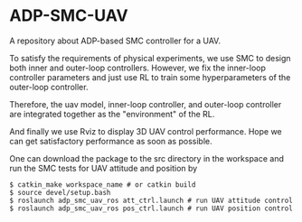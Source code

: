 # ADP-SMC-UAV
A repository about ADP-based SMC controller for a UAV.
 
To satisfy the requirements of physical experiments, we use SMC to design both inner and outer-loop controllers.
However, we fix the inner-loop controller parameters and just use RL to train some hyperparameters of the outer-loop controller.

Therefore, the uav model, inner-loop controller, and outer-loop controller are integrated together as the "environment" of the RL.

And finally we use Rviz to display 3D UAV control performance. Hope we can get satisfactory performance as soon as possible.

One can download the package to the src directory in the workspace and run the SMC tests for UAV attitude and position by 
```commandline
$ catkin_make workspace_name # or catkin build
$ source devel/setup.bash
$ roslaunch adp_smc_uav_ros att_ctrl.launch # run UAV attitude control
$ roslaunch adp_smc_uav_ros pos_ctrl.launch # run UAV position control
```
